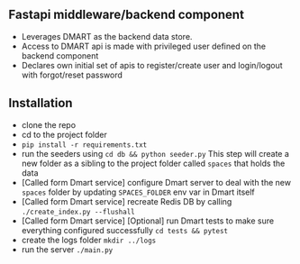 ## Fastapi middleware/backend component

- Leverages DMART as the backend data store.
- Access to DMART api is made with privileged user defined on the backend component
- Declares own initial set of apis to register/create user and login/logout with forgot/reset password


## Installation
- clone the repo
- cd to the project folder
- `pip install -r requirements.txt`
- run the seeders using `cd db && python seeder.py`
This step will create a new folder as a sibling to the project folder called `spaces` that holds the data
- [Called form Dmart service] configure Dmart server to deal with the new `spaces` folder by updating `SPACES_FOLDER` env var in Dmart itself
- [Called form Dmart service] recreate Redis DB by calling `./create_index.py --flushall`
- [Called form Dmart service] [Optional] run Dmart tests to make sure everything configured successfully `cd tests && pytest`
- create the logs folder `mkdir ../logs`
- run the server `./main.py`